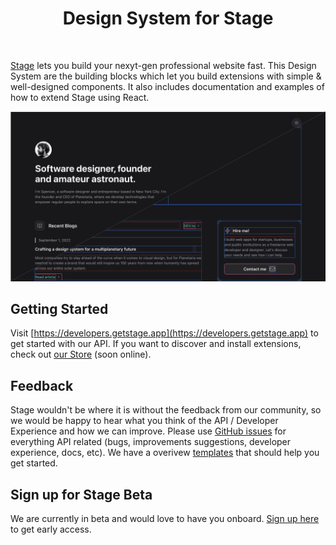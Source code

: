 <p align="center">
  <!-- <img src="images/logo.png" height="128"> -->
  <h1 align="center">Design System for Stage</h1>
</p>

<p align="center">
  <a aria-label="Sign up for Stage Beta" href="https://tally.so/forms/w4a70o">
    <img alt="" src="https://img.shields.io/badge/Sign%20up%20for%20Stage%20(beta)-black.svg?style=for-the-badge">
  </a>
  <!-- <a aria-label="Join the community on Discord" href="https://getstage.app/community">
    <img alt="" src="https://img.shields.io/badge/Join%20the%20community-black.svg?style=for-the-badge&logo=Discord">
  </a> -->
</p>

[Stage](https://getstage.app/) lets you build your nexyt-gen professional website fast. This Design System are the building blocks which let you build extensions with simple & well-designed components. It also includes documentation and examples of how to extend Stage using React.

![Header](images/header.png)

## Getting Started

Visit [https://developers.getstage.app](https://developers.getstage.app) to get started with our API. If you want to discover and install extensions, check out [our Store](https://getstage.app/) (soon online).

## Feedback

Stage wouldn't be where it is without the feedback from our community, so we would be happy to hear what you think of the API / Developer Experience and how we can improve. Please use [GitHub issues](https://github.com/stagehq/ui/issues/new/choose) for everything API related (bugs, improvements suggestions, developer experience, docs, etc). We have a overivew [templates](https://developers.getstage.app/api-reference/overview) that should help you get started.

## Sign up for Stage Beta

We are currently in beta and would love to have you onboard. [Sign up here](https://tally.so/forms/w4a70o) to get early access.